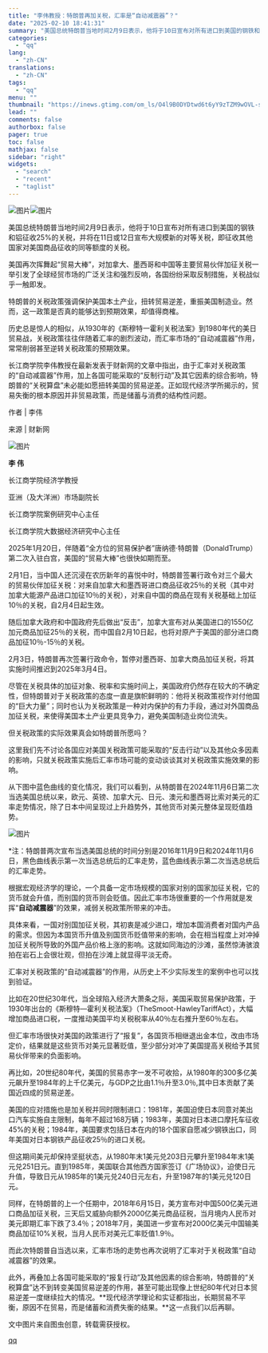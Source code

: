 ```yaml
---
title: "李伟教授：特朗普再加关税，汇率是“自动减震器”？"
date: "2025-02-10 18:41:31"
summary: "美国总统特朗普当地时间2月9日表示，他将于10日宣布对所有进口到美国的钢铁和铝征收25%的关税，并将..."
categories:
  - "qq"
lang:
  - "zh-CN"
translations:
  - "zh-CN"
tags:
  - "qq"
menu: ""
thumbnail: "https://inews.gtimg.com/om_ls/O4l9B0DYDtwd6t6yY9zTZM9wOVL-sE9Ww8HfjSgQri29sAA_640360/0"
lead: ""
comments: false
authorbox: false
pager: true
toc: false
mathjax: false
sidebar: "right"
widgets:
  - "search"
  - "recent"
  - "taglist"
---
```


![图片](https://inews.gtimg.com/om_bt/OK2Ek6B3Lt0azxeQyV1h8Wq7JDZleRCV0BVVeZ1gasTHIAA/641)![图片](https://inews.gtimg.com/om_bt/OSwuWNcOw3NUQu-w1XlRaaktR2g0nHT254HIckS4tvRBAAA/641)

美国总统特朗普当地时间2月9日表示，他将于10日宣布对所有进口到美国的钢铁和铝征收25%的关税，并将在11日或12日宣布大规模新的对等关税，即征收其他国家对美国商品征收的同等额度的关税。

美国再次挥舞起“贸易大棒”，对加拿大、墨西哥和中国等主要贸易伙伴加征关税一举引发了全球经贸市场的广泛关注和强烈反响，各国纷纷采取反制措施，关税战似乎一触即发。

特朗普的关税政策强调保护美国本土产业，扭转贸易逆差，重振美国制造业。然而，这一政策是否真的能够达到预期效果，却值得商榷。

历史总是惊人的相似，从1930年的《斯穆特一霍利关税法案》到1980年代的美日贸易战，关税政策往往伴随着汇率的剧烈波动，而汇率市场的“自动减震器”作用，常常削弱甚至逆转关税政策的预期效果。

长江商学院李伟教授在最新发表于财新网的文章中指出，由于汇率对关税政策的“自动减震器”作用，加上各国可能采取的“反制行动”及其它因素的综合影响，特朗普的“关税算盘”未必能如愿扭转美国的贸易逆差。正如现代经济学所揭示的，贸易失衡的根本原因并非贸易政策，而是储蓄与消费的结构性问题。

作者 | 李伟

来源 | 财新网

![图片](https://inews.gtimg.com/om_bt/O7D9g3n4XIt2q_zrDCfgi1oG_rfhElzgh4LkX2Mntxlk0AA/641)

**李 伟**

长江商学院经济学教授

亚洲（及大洋洲）市场副院长

长江商学院案例研究中心主任

长江商学院大数据经济研究中心主任

2025年1月20日，伴随着“全方位的贸易保护者”唐纳德·特朗普（DonaldTrump）第二次入驻白宫，美国的“贸易大棒”也很快如期而至。

2月1日，当中国人还沉浸在农历新年的喜悦中时，特朗普签署行政令对三个最大的贸易伙伴加征关税：对来自加拿大和墨西哥进口商品征收25％的关税（其中对加拿大能源产品进口加征10％的关税），对来自中国的商品在现有关税基础上加征10％的关税，自2月4日起生效。

随后加拿大政府和中国政府先后做出“反击”，加拿大宣布对从美国进口的1550亿加元商品加征25％的关税，而中国自2月10日起，也将对原产于美国的部分进口商品加征10％-15％的关税。

2月3日，特朗普再次签署行政命令，暂停对墨西哥、加拿大商品加征关税，将其实施时间推迟到2025年3月4日。

尽管在关税具体的加征对象、税率和实施时间上，美国政府仍然存在较大的不确定性，但特朗普对于关税政策的态度一直是旗帜鲜明的：他将关税政策视作对付他国的“巨大力量”；同时也认为关税政策是一种对内保护的有力手段，通过对外国商品加征关税，来使得美国本土产业更具竞争力，避免美国制造业岗位流失。

但关税政策的实际效果真会如特朗普所愿吗？

这里我们先不讨论各国应对美国关税政策可能采取的“反击行动”以及其他众多因素的影响，只就关税政策实施后汇率市场可能的变动谈谈其对关税政策实施效果的影响。

从下图中蓝色曲线的变化情况，我们可以看到，从特朗普在2024年11月6日第二次当选美国总统以来，欧元、英镑、加拿大元、日元、澳元和墨西哥比索对美元的汇率走势情况，除了日本中间呈现过上升趋势外，其他货币对美元整体呈现贬值趋势。

![图片](https://inews.gtimg.com/om_bt/OqOjJqFs1VPEEFnYmUcWWB2BJf9x09CSvONsde-Gz85WUAA/641)

\*注：特朗普两次宣布当选美国总统的时间分别是2016年11月9日和2024年11月6日，黑色曲线表示第一次当选总统后的汇率走势，蓝色曲线表示第二次当选总统后的汇率走势。

根据宏观经济学的理论，一个具备一定市场规模的国家对别的国家加征关税，它的货币就会升值，而别国的货币则会贬值。因此汇率市场很重要的一个作用就是发挥“**自动减震器**”的效果，减弱关税政策所带来的冲击。

具体来看，一国对别国加征关税，其初衷是减少进口，增加本国消费者对国内产品的需求。但因为本国货币升值及别国货币贬值带来的影响，会在相当程度上对冲掉加征关税所导致的外国产品价格上涨的影响。这就如同海边的沙滩，虽然惊涛骇浪拍在岩石上会很壮观，但拍在沙滩上就显得平淡无奇。

汇率对关税政策的“自动减震器”的作用，从历史上不少实际发生的案例中也可以找到验证。

比如在20世纪30年代，当全球陷入经济大萧条之际，美国采取贸易保护政策，于1930年出台的《斯穆特—霍利关税法案》（TheSmoot-HawleyTariffAct），大幅增加商品进口税，一度推动美国平均关税税率从40％左右推升至60％左右。

但汇率市场很快对美国的政策进行了“报复”，各国货币相继退出金本位，改由市场定价，结果就是这些货币对美元显著贬值，至少部分对冲了美国提高关税给予其贸易伙伴带来的负面影响。

再比如，20世纪80年代，美国的贸易赤字一发不可收拾，从1980年的300多亿美元飙升至1984年的上千亿美元，与GDP之比由1.1％升至3.0％,其中日本贡献了美国近四成的贸易逆差。

美国的应对措施也是加关税并同时限制进口：1981年，美国迫使日本同意对美出口汽车实施自主限制，每年不超过168万辆；1983年，美国对日本进口摩托车征收45%的关税；1984年，美国要求包括日本在内的18个国家自愿减少钢铁出口，同年美国对日本钢铁产品征收25％的进口关税。

但这期间美元却保持坚挺状态，从1980年末1美元兑203日元攀升至1984年末1美元兑251日元。直到1985年，美国联合其他西方国家签订《广场协议》，迫使日元升值，导致日元从1985年的1美元兑240日元左右，升至1987年的1美元兑120日元。

同样，在特朗普的上一个任期中，2018年6月15日，美方宣布对中国500亿美元进口商品加征关税，三天后又威胁向额外2000亿美元商品征税，当月境内人民币对美元即期汇率下跌了3.4％；2018年7月，美国进一步宣布对2000亿美元中国输美商品加征10%关税，当月人民币对美元汇率贬值1.9％。

而此次特朗普自当选以来，汇率市场的走势也再次说明了汇率对于关税政策“自动减震器”的效果。

此外，再叠加上各国可能采取的“报复行动”及其他因素的综合影响，特朗普的“关税算盘”达不到转变美国贸易逆差的作用，甚至可能出现像上世纪80年代对日本贸易逆差一度继续拉大的情况。**现代经济学理论和实证都指出，长期贸易不平衡，原因不在贸易，而是储蓄和消费失衡的结果。**这一点我们以后再聊。

文中图片来自图虫创意，转载需获授权。

[qq](https://new.qq.com/rain/a/20250210A076QK00)
